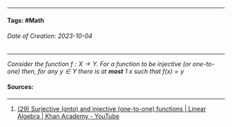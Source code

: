 __________________________________________________________________________
#### **Tags:** #Math 
###### *Date of Creation: 2023-10-04*
__________________________________________________________________________

*Consider the function $f: X \rightarrow Y$. For a function to be injective (or one-to-one) then, for any $y \in Y$ there is at **most** 1 $x$ such that $f(x) = y$*
#### Sources:
__________________________________________________________________________
1. [(29) Surjective (onto) and injective (one-to-one) functions | Linear Algebra | Khan Academy - YouTube](https://www.youtube.com/watch?v=xKNX8BUWR0g&ab_channel=KhanAcademy)